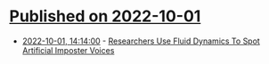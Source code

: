 # [Published on 2022-10-01](index.md)

* [2022-10-01, 14:14:00](https://slashdot.org/story/22/10/01/0048226/researchers-use-fluid-dynamics-to-spot-artificial-imposter-voices?utm_source=rss1.0mainlinkanon&utm_medium=feed) - [Researchers Use Fluid Dynamics To Spot Artificial Imposter Voices](https://slashdot.org/story/22/10/01/0048226/researchers-use-fluid-dynamics-to-spot-artificial-imposter-voices?utm_source=rss1.0mainlinkanon&utm_medium=feed)
